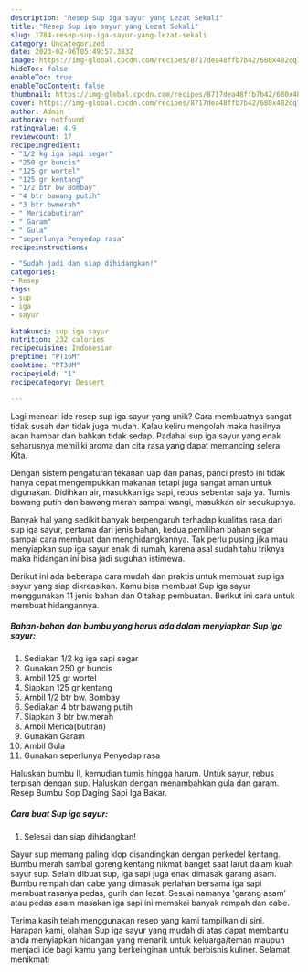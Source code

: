 ```yaml
---
description: "Resep Sup iga sayur yang Lezat Sekali"
title: "Resep Sup iga sayur yang Lezat Sekali"
slug: 1784-resep-sup-iga-sayur-yang-lezat-sekali
category: Uncategorized
date: 2023-02-06T05:49:57.383Z
image: https://img-global.cpcdn.com/recipes/8717dea48ffb7b42/680x482cq70/sup-iga-sayur-foto-resep-utama.jpg
hideToc: false
enableToc: true
enableTocContent: false
thumbnail: https://img-global.cpcdn.com/recipes/8717dea48ffb7b42/680x482cq70/sup-iga-sayur-foto-resep-utama.jpg
cover: https://img-global.cpcdn.com/recipes/8717dea48ffb7b42/680x482cq70/sup-iga-sayur-foto-resep-utama.jpg
author: Admin
authorAv: notfound
ratingvalue: 4.9
reviewcount: 17
recipeingredient:
- "1/2 kg iga sapi segar"
- "250 gr buncis"
- "125 gr wortel"
- "125 gr kentang"
- "1/2 btr bw Bombay"
- "4 btr bawang putih"
- "3 btr bwmerah"
- " Mericabutiran"
- " Garam"
- " Gula"
- "seperlunya Penyedap rasa"
recipeinstructions:

- "Sudah jadi dan siap dihidangkan!"
categories:
- Resep
tags:
- sup
- iga
- sayur

katakunci: sup iga sayur 
nutrition: 232 calories
recipecuisine: Indonesian
preptime: "PT16M"
cooktime: "PT30M"
recipeyield: "1"
recipecategory: Dessert

---
```





Lagi mencari ide resep sup iga sayur yang unik? Cara membuatnya sangat tidak susah dan tidak juga mudah. Kalau keliru mengolah maka hasilnya akan hambar dan bahkan tidak sedap. Padahal sup iga sayur yang enak seharusnya memiliki aroma dan cita rasa yang dapat memancing selera Kita.





Dengan sistem pengaturan tekanan uap dan panas, panci presto ini tidak hanya cepat mengempukkan makanan tetapi juga sangat aman untuk digunakan. Didihkan air, masukkan iga sapi, rebus sebentar saja ya. Tumis bawang putih dan bawang merah sampai wangi, masukkan air secukupnya.

Banyak hal yang sedikit banyak berpengaruh terhadap kualitas rasa dari sup iga sayur, pertama dari jenis bahan, kedua pemilihan bahan segar sampai cara membuat dan menghidangkannya. Tak perlu pusing jika mau menyiapkan sup iga sayur enak di rumah, karena asal sudah tahu triknya maka hidangan ini bisa jadi suguhan istimewa.






Berikut ini ada beberapa cara mudah dan praktis untuk membuat sup iga sayur yang siap dikreasikan. Kamu bisa membuat Sup iga sayur menggunakan 11 jenis bahan dan 0 tahap pembuatan. Berikut ini cara untuk membuat hidangannya.

<!--inarticleads1-->

##### Bahan-bahan dan bumbu yang harus ada dalam menyiapkan Sup iga sayur:

1. Sediakan 1/2 kg iga sapi segar
1. Gunakan 250 gr buncis
1. Ambil 125 gr wortel
1. Siapkan 125 gr kentang
1. Ambil 1/2 btr bw. Bombay
1. Sediakan 4 btr bawang putih
1. Siapkan 3 btr bw.merah
1. Ambil  Merica(butiran)
1. Gunakan  Garam
1. Ambil  Gula
1. Gunakan seperlunya Penyedap rasa


Haluskan bumbu II, kemudian tumis hingga harum. Untuk sayur, rebus terpisah dengan sup. Haluskan dengan menambahkan gula dan garam. Resep Bumbu Sop Daging Sapi Iga Bakar. 

<!--inarticleads2-->

##### Cara buat Sup iga sayur:


1. Selesai dan siap dihidangkan!

Sayur sup memang paling klop disandingkan dengan perkedel kentang. Bumbu merah sambal goreng kentang nikmat banget saat larut dalam kuah sayur sup. Selain dibuat sup, iga sapi juga enak dimasak garang asam. Bumbu rempah dan cabe yang dimasak perlahan bersama iga sapi membuat rasanya pedas, gurih dan lezat. Sesuai namanya &#39;garang asam&#39; atau pedas asam masakan iga sapi ini memakai banyak rempah dan cabe. 

Terima kasih telah menggunakan resep yang kami tampilkan di sini. Harapan kami, olahan Sup iga sayur yang mudah di atas dapat membantu anda menyiapkan hidangan yang menarik untuk keluarga/teman maupun menjadi ide bagi kamu yang berkeinginan untuk berbisnis kuliner. Selamat menikmati
